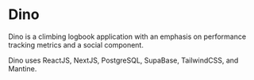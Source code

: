 # Dino
Dino is a climbing logbook application with an emphasis on performance tracking metrics and a social component.

Dino uses ReactJS, NextJS, PostgreSQL, SupaBase, TailwindCSS, and Mantine.
